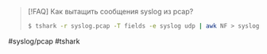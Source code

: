 > [!FAQ] Как вытащить сообщения syslog из pcap?
> ```bash
> $ tshark -r syslog.pcap -T fields -e syslog udp | awk NF > syslog.log
>```

#syslog/pcap #tshark
